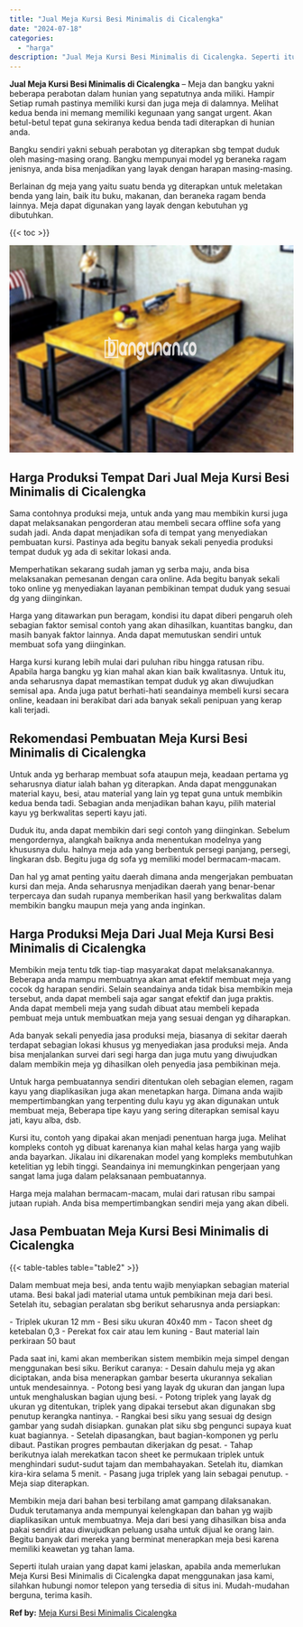 ```yaml
---
title: "Jual Meja Kursi Besi Minimalis di Cicalengka"
date: "2024-07-18"
categories: 
  - "harga"
description: "Jual Meja Kursi Besi Minimalis di Cicalengka. Seperti itulah uraian yang dapat kami jelaskan, apabila anda memerlukan Meja Kursi Besi Minimalis di Cicalengka..."
---
```


**Jual Meja Kursi Besi Minimalis di Cicalengka** – Meja dan bangku yakni beberapa perabotan dalam hunian yang sepatutnya anda miliki. Hampir Setiap rumah pastinya memiliki kursi dan juga meja di dalamnya. Melihat kedua benda ini memang memiliki kegunaan yang sangat urgent. Akan betul-betul tepat guna sekiranya kedua benda tadi diterapkan di hunian anda.

Bangku sendiri yakni sebuah perabotan yg diterapkan sbg tempat duduk oleh masing-masing orang. Bangku mempunyai model yg beraneka ragam jenisnya, anda bisa menjadikan yang layak dengan harapan masing-masing.

Berlainan dg meja yang yaitu suatu benda yg diterapkan untuk meletakan benda yang lain, baik itu buku, makanan, dan beraneka ragam benda lainnya. Meja dapat digunakan yang layak dengan kebutuhan yg dibutuhkan.

{{< toc >}}

![Jual Meja Kursi Besi Minimalis di Cicalengka](/images/jual-meja-besi-murah28.png)

## Harga Produksi Tempat Dari Jual Meja Kursi Besi Minimalis di Cicalengka

Sama contohnya produksi meja, untuk anda yang mau membikin kursi juga dapat melaksanakan pengorderan atau membeli secara offline sofa yang sudah jadi. Anda dapat menjadikan sofa di tempat yang menyediakan pembuatan kursi. Pastinya ada begitu banyak sekali penyedia produksi tempat duduk yg ada di sekitar lokasi anda.

Memperhatikan sekarang sudah jaman yg serba maju, anda bisa melaksanakan pemesanan dengan cara online. Ada begitu banyak sekali toko online yg menyediakan layanan pembikinan tempat duduk yang sesuai dg yang diinginkan.

Harga yang ditawarkan pun beragam, kondisi itu dapat diberi pengaruh oleh sebagian faktor semisal contoh yang akan dihasilkan, kuantitas bangku, dan masih banyak faktor lainnya. Anda dapat memutuskan sendiri untuk membuat sofa yang diinginkan.

Harga kursi kurang lebih mulai dari puluhan ribu hingga ratusan ribu. Apabila harga bangku yg kian mahal akan kian baik kwalitasnya. Untuk itu, anda seharusnya dapat memastikan tempat duduk yg akan diwujudkan semisal apa. Anda juga patut berhati-hati seandainya membeli kursi secara online, keadaan ini berakibat dari ada banyak sekali penipuan yang kerap kali terjadi.

## Rekomendasi Pembuatan Meja Kursi Besi Minimalis di Cicalengka

Untuk anda yg berharap membuat sofa ataupun meja, keadaan pertama yg seharusnya diatur ialah bahan yg diterapkan. Anda dapat menggunakan material kayu, besi, atau material yang lain yg tepat guna untuk membikin kedua benda tadi. Sebagian anda menjadikan bahan kayu, pilih material kayu yg berkwalitas seperti kayu jati.

Duduk itu, anda dapat membikin dari segi contoh yang diinginkan. Sebelum mengordernya, alangkah baiknya anda menentukan modelnya yang khususnya dulu. halnya meja ada yang berbentuk persegi panjang, persegi, lingkaran dsb. Begitu juga dg sofa yg memiliki model bermacam-macam.

Dan hal yg amat penting yaitu daerah dimana anda mengerjakan pembuatan kursi dan meja. Anda seharusnya menjadikan daerah yang benar-benar terpercaya dan sudah rupanya memberikan hasil yang berkwalitas dalam membikin bangku maupun meja yang anda inginkan.

## Harga Produksi Meja Dari Jual Meja Kursi Besi Minimalis di Cicalengka

Membikin meja tentu tdk tiap-tiap masyarakat dapat melaksanakannya. Beberapa anda mampu membuatnya akan amat efektif membuat meja yang cocok dg harapan sendiri. Selain seandainya anda tidak bisa membikin meja tersebut, anda dapat membeli saja agar sangat efektif dan juga praktis. Anda dapat membeli meja yang sudah dibuat atau membeli kepada pembuat meja untuk membuatkan meja yang sesuai dengan yg diharapkan.

Ada banyak sekali penyedia jasa produksi meja, biasanya di sekitar daerah terdapat sebagian lokasi khusus yg menyediakan jasa produksi meja. Anda bisa menjalankan survei dari segi harga dan juga mutu yang diwujudkan dalam membikin meja yg dihasilkan oleh penyedia jasa pembikinan meja.

Untuk harga pembuatannya sendiri ditentukan oleh sebagian elemen, ragam kayu yang diaplikasikan juga akan menetapkan harga. Dimana anda wajib mempertimbangkan yang terpenting dulu kayu yg akan digunakan untuk membuat meja, Beberapa tipe kayu yang sering diterapkan semisal kayu jati, kayu alba, dsb.

Kursi itu, contoh yang dipakai akan menjadi penentuan harga juga. Melihat kompleks contoh yg dibuat karenanya kian mahal kelas harga yang wajib anda bayarkan. Jikalau ini dikarenakan model yang kompleks membutuhkan ketelitian yg lebih tinggi. Seandainya ini memungkinkan pengerjaan yang sangat lama juga dalam pelaksanaan pembuatannya.

Harga meja malahan bermacam-macam, mulai dari ratusan ribu sampai jutaan rupiah. Anda bisa mempertimbangkan sendiri meja yang akan dibeli.

## Jasa Pembuatan Meja Kursi Besi Minimalis di Cicalengka

{{< table-tables table="table2" >}}

Dalam membuat meja besi, anda tentu wajib menyiapkan sebagian material utama. Besi bakal jadi material utama untuk pembikinan meja dari besi. Setelah itu, sebagian peralatan sbg berikut seharusnya anda persiapkan:

\- Triplek ukuran 12 mm - Besi siku ukuran 40x40 mm - Tacon sheet dg ketebalan 0,3 - Perekat fox cair atau lem kuning - Baut material lain perkiraan 50 baut

Pada saat ini, kami akan memberikan sistem membikin meja simpel dengan menggunakan besi siku. Berikut caranya: - Desain dahulu meja yg akan diciptakan, anda bisa menerapkan gambar beserta ukurannya sekalian untuk mendesainnya. - Potong besi yang layak dg ukuran dan jangan lupa untuk menghaluskan bagian ujung besi. - Potong triplek yang layak dg ukuran yg ditentukan, triplek yang dipakai tersebut akan digunakan sbg penutup kerangka nantinya. - Rangkai besi siku yang sesuai dg design gambar yang sudah disiapkan. gunakan plat siku sbg pengunci supaya kuat kuat bagiannya. - Setelah dipasangkan, baut bagian-komponen yg perlu dibaut. Pastikan progres pembautan dikerjakan dg pesat. - Tahap berikutnya ialah merekatkan tacon sheet ke permukaan triplek untuk menghindari sudut-sudut tajam dan membahayakan. Setelah itu, diamkan kira-kira selama 5 menit. - Pasang juga triplek yang lain sebagai penutup. - Meja siap diterapkan.

Membikin meja dari bahan besi terbilang amat gampang dilaksanakan. Duduk terutamanya anda mempunyai kelengkapan dan bahan yg wajib diaplikasikan untuk membuatnya. Meja dari besi yang dihasilkan bisa anda pakai sendiri atau diwujudkan peluang usaha untuk dijual ke orang lain. Begitu banyak dari mereka yang berminat menerapkan meja besi karena memiliki keawetan yg tahan lama.

Seperti itulah uraian yang dapat kami jelaskan, apabila anda memerlukan Meja Kursi Besi Minimalis di Cicalengka dapat menggunakan jasa kami, silahkan hubungi nomor telepon yang tersedia di situs ini. Mudah-mudahan berguna, terima kasih.

**Ref by:** [Meja Kursi Besi Minimalis Cicalengka](https://id.wikipedia.org/wiki/Meja)

